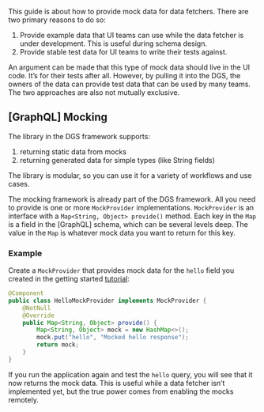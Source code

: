 This guide is about how to provide mock data for data fetchers.
There are two primary reasons to do so:

1. Provide example data that UI teams can use while the data fetcher is under development.
   This is useful during schema design.
2. Provide stable test data for UI teams to write their tests against.

An argument can be made that this type of mock data should live in the UI code.
It’s for their tests after all.
However, by pulling it into the DGS, the owners of the data can provide test data that can be used by many teams.
The two approaches are also not mutually exclusive.

## [GraphQL] Mocking

The library in the DGS framework supports:

1. returning static data from mocks
2. returning generated data for simple types (like String fields)

The library is modular, so you can use it for a variety of workflows and use cases.

The mocking framework is already part of the DGS framework.
All you need to provide is one or more `MockProvider` implementations.
`MockProvider` is an interface with a `Map<String, Object> provide()` method.
Each key in the `Map` is a field in the [GraphQL] schema, which can be several levels deep.
The value in the `Map` is whatever mock data you want to return for this key.

### Example

Create a `MockProvider` that provides mock data for the `hello` field you created in the getting started [tutorial](../getting-started.md):

```java
@Component
public class HelloMockProvider implements MockProvider {
    @NotNull
    @Override
    public Map<String, Object> provide() {
        Map<String, Object> mock = new HashMap<>();
        mock.put("hello", "Mocked hello response");
        return mock;
    }
}
```

If you run the application again and test the `hello` query, you will see that it now returns the mock data.
This is useful while a data fetcher isn’t implemented yet, but the true power comes from enabling<!-- http://go/pv --> the mocks remotely.

